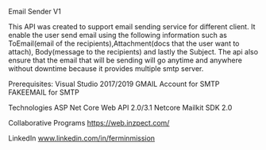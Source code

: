 Email Sender V1 

This API was created to support email sending service for different client. It enable the user send email using the following information such as ToEmail(email of the recipients),Attachment(docs that the user want to attach), Body(message to the recipients) and lastly the Subject. The api also ensure that the email that will be sending will go anytime and anywhere without downtime because it provides multiple smtp server. 

Prerequisites:
Visual Studio 2017/2019
GMAIL Account for SMTP
FAKEEMAIL for SMTP

Technologies
ASP Net Core Web API 2.0/3.1
Netcore Mailkit SDK 2.0


Collaborative Programs
https://web.inzpect.com/

LinkedIn 
www.linkedin.com/in/ferminmission

